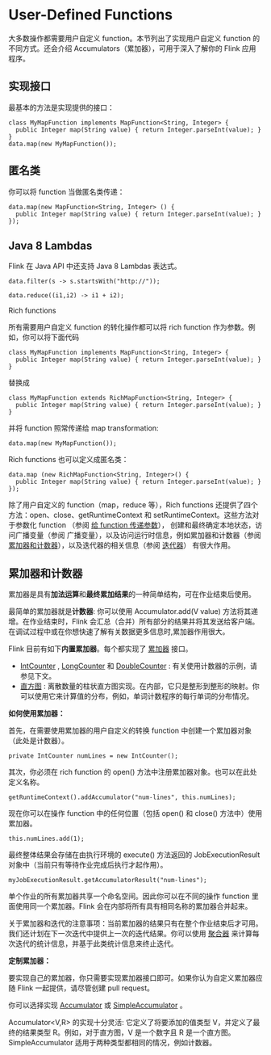 # User-Defined Functions

大多数操作都需要用户自定义 function。本节列出了实现用户自定义 function 的不同方式。还会介绍 Accumulators（累加器），可用于深入了解你的
Flink 应用程序。

## 实现接口

最基本的方法是实现提供的接口：

~~~
class MyMapFunction implements MapFunction<String, Integer> {
  public Integer map(String value) { return Integer.parseInt(value); }
}
data.map(new MyMapFunction());
~~~

## 匿名类

你可以将 function 当做匿名类传递：

~~~
data.map(new MapFunction<String, Integer> () {
  public Integer map(String value) { return Integer.parseInt(value); }
});
~~~

## Java 8 Lambdas

Flink 在 Java API 中还支持 Java 8 Lambdas 表达式。

~~~
data.filter(s -> s.startsWith("http://"));

data.reduce((i1,i2) -> i1 + i2);
~~~

Rich functions

所有需要用户自定义 function 的转化操作都可以将 rich function 作为参数。例如，你可以将下面代码

~~~
class MyMapFunction implements MapFunction<String, Integer> {
  public Integer map(String value) { return Integer.parseInt(value); }
}
~~~

替换成

~~~
class MyMapFunction extends RichMapFunction<String, Integer> {
  public Integer map(String value) { return Integer.parseInt(value); }
}
~~~

并将 function 照常传递给 map transformation:

~~~
data.map(new MyMapFunction());
~~~

Rich functions 也可以定义成匿名类：

~~~
data.map (new RichMapFunction<String, Integer>() {
  public Integer map(String value) { return Integer.parseInt(value); }
});
~~~

除了用户自定义的 function（map，reduce 等），Rich functions 还提供了四个方法：open、close、getRuntimeContext 和
setRuntimeContext。这些方法对于参数化 function （参阅 [给 function 传递参数]()）， 创建和最终确定本地状态，访问广播变量（参阅
广播变量），以及访问运行时信息，例如累加器和计数器（参阅 [累加器和计数器]()），以及迭代器的相关信息（参阅 [迭代器]()） 有很大作用。

## 累加器和计数器

累加器是具有**加法运算**和**最终累加结果**的一种简单结构，可在作业结束后使用。

最简单的累加器就是**计数器**: 你可以使用 Accumulator.add(V value) 方法将其递增。在作业结束时，Flink
会汇总（合并）所有部分的结果并将其发送给客户端。 在调试过程中或在你想快速了解有关数据更多信息时,累加器作用很大。

Flink 目前有如下**内置累加器**。每个都实现了 [累加器]() 接口。

* [IntCounter](https://github.com/apache/flink/blob/release-1.17//flink-core/src/main/java/org/apache/flink/api/common/accumulators/IntCounter.java) ,
  [LongCounter](https://github.com/apache/flink/blob/release-1.17//flink-core/src/main/java/org/apache/flink/api/common/accumulators/LongCounter.java)
  和 [DoubleCounter](https://github.com/apache/flink/blob/release-1.17//flink-core/src/main/java/org/apache/flink/api/common/accumulators/DoubleCounter.java) :
  有关使用计数器的示例，请参见下文。
* [直方图](https://github.com/apache/flink/blob/release-1.17//flink-core/src/main/java/org/apache/flink/api/common/accumulators/Histogram.java) :
  离散数量的柱状直方图实现。在内部，它只是整形到整形的映射。你可以使用它来计算值的分布，例如，单词计数程序的每行单词的分布情况。

**如何使用累加器：**

首先，在需要使用累加器的用户自定义的转换 function 中创建一个累加器对象（此处是计数器）。

~~~
private IntCounter numLines = new IntCounter();
~~~

其次，你必须在 rich function 的 open() 方法中注册累加器对象。也可以在此处定义名称。

~~~
getRuntimeContext().addAccumulator("num-lines", this.numLines);
~~~

现在你可以在操作 function 中的任何位置（包括 open() 和 close() 方法中）使用累加器。

~~~
this.numLines.add(1);
~~~

最终整体结果会存储在由执行环境的 execute() 方法返回的 JobExecutionResult 对象中（当前只有等待作业完成后执行才起作用）。

~~~
myJobExecutionResult.getAccumulatorResult("num-lines");
~~~

单个作业的所有累加器共享一个命名空间。因此你可以在不同的操作 function 里面使用同一个累加器。Flink 会在内部将所有具有相同名称的累加器合并起来。

关于累加器和迭代的注意事项：当前累加器的结果只有在整个作业结束后才可用。我们还计划在下一次迭代中提供上一次的迭代结果。你可以使用
[聚合器]() 来计算每次迭代的统计信息，并基于此类统计信息来终止迭代。

**定制累加器：**

要实现自己的累加器，你只需要实现累加器接口即可。如果你认为自定义累加器应随 Flink 一起提供，请尽管创建 pull request。

你可以选择实现 [Accumulator]() 或 [SimpleAccumulator]() 。

Accumulator<V,R> 的实现十分灵活: 它定义了将要添加的值类型 V，并定义了最终的结果类型 R。例如，对于直方图，V 是一个数字且 R
是一个直方图。 SimpleAccumulator 适用于两种类型都相同的情况，例如计数器。

